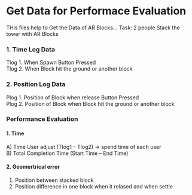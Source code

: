 # Get Data for Performace Evaluation

THis files help to Get the Data of AR Blocks...
Task: 2 people Stack the tower with AR Blocks

### 1. Time Log Data
Tlog 1. When Spawn Button Pressed  
Tlog 2. When Block hit the ground or another block  

### 2. Position Log Data
Plog 1. Position of Block when release Button Pressed  
Plog 2. Position of Block when Block hit the ground or another block  

### Performance Evaluation
#### 1. Time  
A) Time User adjust (Tlog1 – Tlog2) -> spend time of each user  
B) Total Completion Time (Start Time – End Time)  

#### 2. Geomertrical error  
1. Position between stacked block  
2. Position difference in one block when it relased and when settle  
